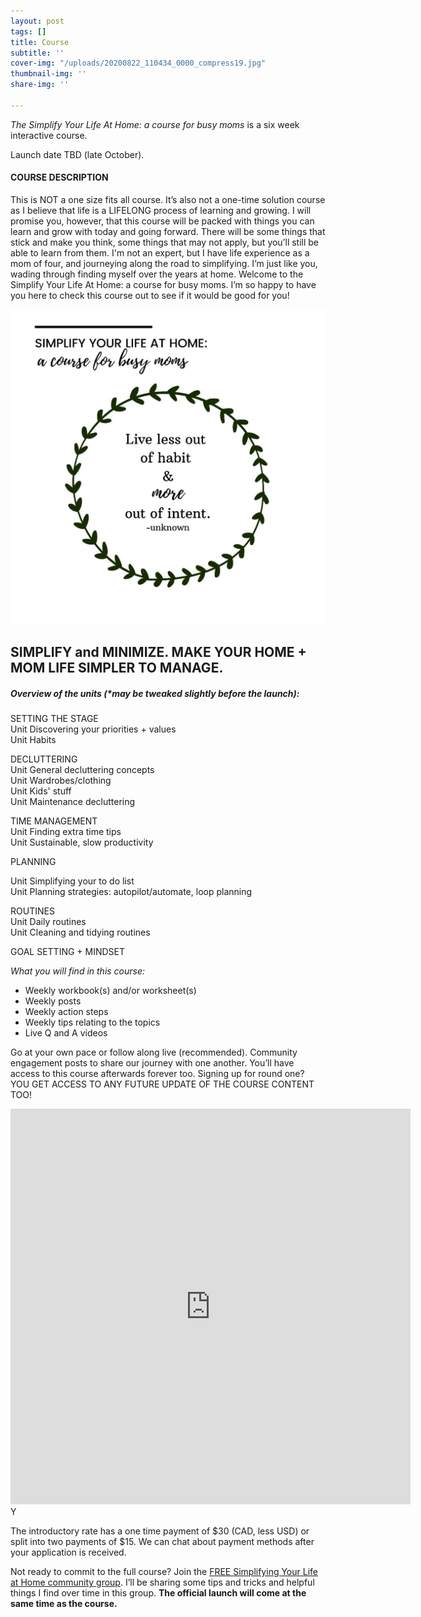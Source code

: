 ```yaml
---
layout: post
tags: []
title: Course
subtitle: ''
cover-img: "/uploads/20200822_110434_0000_compress19.jpg"
thumbnail-img: ''
share-img: ''

---
```

_The Simplify Your Life At Home: a course for busy moms_ is a six week interactive course.

Launch date TBD (late October).

#### COURSE DESCRIPTION

This is NOT a one size fits all course. It’s also not a one-time solution course as I believe that life is a LIFELONG process of learning and growing. I will promise you, however, that this course will be packed with things you can learn and grow with today and going forward. There will be some things that stick and make you think, some things that may not apply, but you’ll still be able to learn from them. I'm not an expert, but I have life experience as a mom of four, and journeying along the road to simplifying. I’m just like you, wading through finding myself over the years at home. Welcome to the Simplify Your Life At Home: a course for busy moms. I’m so happy to have you here to check this course out to see if it would be good for you!

![An image of the course title with a wreath around it.](/uploads/20201006_142440_0000_compress75.jpg "courseimage")

## SIMPLIFY and MINIMIZE. MAKE YOUR HOME + MOM LIFE SIMPLER TO MANAGE.

##### Overview of the units (*may be tweaked slightly before the launch):

SETTING THE STAGE  
Unit Discovering your priorities + values  
Unit Habits

DECLUTTERING  
Unit General decluttering concepts  
Unit Wardrobes/clothing  
Unit Kids' stuff  
Unit Maintenance decluttering

TIME MANAGEMENT  
Unit Finding extra time tips  
Unit Sustainable, slow productivity

PLANNING

Unit Simplifying your to do list  
Unit Planning strategies: autopilot/automate, loop planning

ROUTINES  
Unit Daily routines  
Unit Cleaning and tidying routines

GOAL SETTING + MINDSET

_What you will find in this course:_

* Weekly workbook(s) and/or worksheet(s)
* Weekly posts
* Weekly action steps
* Weekly tips relating to the topics
* Live Q and A videos

Go at your own pace or follow along live (recommended). Community engagement posts to share our journey with one another. You’ll have access to this course afterwards forever too. Signing up for round one? YOU GET ACCESS TO ANY FUTURE UPDATE OF THE COURSE CONTENT TOO!

<iframe src="https://docs.google.com/forms/d/e/1FAIpQLSdW98wCbIUsUbv4EPGEZ5PJFwwgL2hm5wZr6gOIMX6g-qM3Iw/viewform?embedded=true" width="640" height="633" frameborder="0" marginheight="0" marginwidth="0">Loading…</iframe>Y

The introductory rate has a one time payment of $30 (CAD, less USD) or split into two payments of $15. We can chat about payment methods after your application is received.

Not ready to commit to the full course? Join the [FREE Simplifying Your Life at Home community group](https://www.facebook.com/groups/simplifyingyourlifeathome). I’ll be sharing some tips and tricks and helpful things I find over time in this group. **The official launch will come at the same time as the course.**